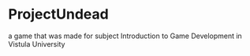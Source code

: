 # ProjectUndead
a game that was made for subject Introduction to Game Development in Vistula University
